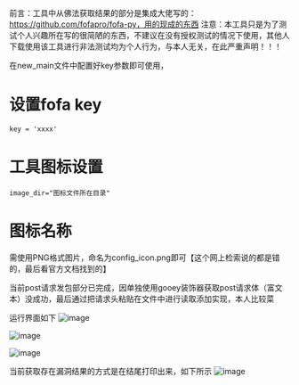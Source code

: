 前言：工具中从佛法获取结果的部分是集成大佬写的：https://github.com/fofapro/fofa-py，用的现成的东西
注意：本工具只是为了测试个人兴趣所在写的很简陋的东西，不建议在没有授权测试的情况下使用，其他人下载使用该工具进行非法测试均为个人行为，与本人无关，在此严重声明！！！

在new_main文件中配置好key参数即可使用，
# 设置fofa key
    key = 'xxxx'
# 工具图标设置
    image_dir="图标文件所在目录"
# 图标名称
  需使用PNG格式图片，命名为config_icon.png即可【这个网上检索说的都是错的，最后看官方文档找到的】

当前post请求发包部分已完成，因单独使用gooey装饰器获取post请求体（富文本）没成功，最后通过把请求头粘贴在文件中进行读取添加实现，本人比较菜

运行界面如下
![image](https://github.com/user-attachments/assets/2492c03c-e036-472b-a861-4b6667e06780)

![image](https://github.com/user-attachments/assets/6b3f9958-3b49-4079-a031-acfbfe5bfa3c)

![image](https://github.com/user-attachments/assets/8648e90f-4984-4ab3-bd42-f660cc70a2c8)

当前获取存在漏洞结果的方式是在结尾打印出来，如下所示
![image](https://github.com/user-attachments/assets/4b194c9b-f5c2-4430-b177-a1db16272ac9)
